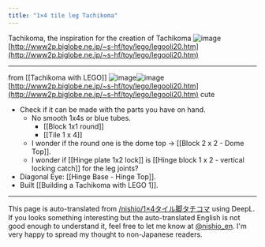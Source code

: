 ```yaml
---
title: "1×4 tile leg Tachikoma"
---
```


Tachikoma, the inspiration for the creation of Tachikoma
![image](https://gyazo.com/b2bbae97d6ca1f17439125817e45c308/thumb/1000)
[http://www2p.biglobe.ne.jp/~s-hf/toy/lego/legooli20.htm](http://www2p.biglobe.ne.jp/~s-hf/toy/lego/legooli20.htm)

---
from  [[Tachikoma with LEGO]]
![image](https://gyazo.com/884f253173c33061307b890b6ea76a51/thumb/1000)![image](https://gyazo.com/56208e7d4a41ae6de6a8425a4e670627/thumb/1000)
[http://www2p.biglobe.ne.jp/~s-hf/toy/lego/legooli20.htm](http://www2p.biglobe.ne.jp/~s-hf/toy/lego/legooli20.htm)
cute
- Check if it can be made with the parts you have on hand.
    - No smooth 1x4s or blue tubes.
        - [[Block 1x1 round]]
        - [[Tile 1 x 4]]
    - I wonder if the round one is the dome top → [[Block 2 x 2 - Dome Top]].
    - I wonder if [[Hinge plate 1x2 lock]] is [[Hinge block 1 x 2 - vertical locking catch]] for the leg joints?
- Diagonal Eye: [[Hinge Base - Hinge Top]].
- Built [[Building a Tachikoma with LEGO 1]].

---
This page is auto-translated from [/nishio/1×4タイル脚タチコマ](https://scrapbox.io/nishio/1×4タイル脚タチコマ) using DeepL. If you looks something interesting but the auto-translated English is not good enough to understand it, feel free to let me know at [@nishio_en](https://twitter.com/nishio_en). I'm very happy to spread my thought to non-Japanese readers.